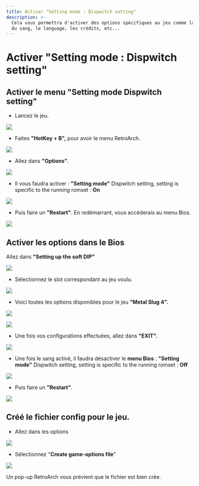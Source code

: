 ```yaml
---
title: Activer "Setting mode : Dispwitch setting"
description: >-
  Cela vous permettra d'activer des options spécifiques au jeu comme la couleur
  du sang, le language, les crédits, etc...
---
```


# Activer "Setting mode : Dispwitch setting"

## Activer le menu "Setting mode Dispwitch setting"

* Lancez le jeu.

![](https://gblobscdn.gitbook.com/assets%2F-LdKTX4ollh_G72-pO8z%2F-M5vi4Cj_QxgSNQdpmow%2F-M5vibGetqUoWEcl7aHm%2Foutput.jpeg?alt=media&token=d3e45a1b-75bd-4217-b3ad-25819d6e2a97)

* Faites **"HotKey + B",** pour avoir le menu RetroArch.

![](https://gblobscdn.gitbook.com/assets%2F-LdKTX4ollh_G72-pO8z%2F-M5vizFEvOGC9x98XZHI%2F-M5vjkcHdGiiEKVIGaIt%2Foutput2.jpeg?alt=media&token=44a0dce7-28a8-4beb-b82d-d5d98387f273)

* Allez dans **"Options"**.

![](https://gblobscdn.gitbook.com/assets%2F-LdKTX4ollh_G72-pO8z%2F-M5vizFEvOGC9x98XZHI%2F-M5vjyUu6_sPXpk_L06u%2Foutput2.jpeg?alt=media&token=3b1e729e-e44d-40d5-93b6-dd12ef09c59f)

* Il vous faudra activer : **"Setting mode"** Dispwitch setting, setting is specific to the running romset : **On**

![](https://gblobscdn.gitbook.com/assets%2F-LdKTX4ollh_G72-pO8z%2F-M5vizFEvOGC9x98XZHI%2F-M5vkPL7wUjB-rBLoNMm%2Foutput2.jpeg?alt=media&token=acb8c3c8-af04-4178-85ca-bccff2f1b062)

* Puis faire un **"Restart"**. En redémarrant, vous accéderais au menu Bios  .

![](https://gblobscdn.gitbook.com/assets%2F-LdKTX4ollh_G72-pO8z%2F-M5vizFEvOGC9x98XZHI%2F-M5vkawobuUqzojIoM4p%2Foutput2.jpeg?alt=media&token=2fec093d-5116-460b-8e35-79afbe06d9e0)

## Activer les options dans le Bios

Allez dans **"Setting up the soft DIP"**

![](https://gblobscdn.gitbook.com/assets%2F-LdKTX4ollh_G72-pO8z%2F-M5vizFEvOGC9x98XZHI%2F-M5vkkw9gVYd9vGpiXKe%2Foutput2.jpeg?alt=media&token=eb14adb0-a350-4025-80d7-4d8c12db58e9)

* Sélectionnez le slot correspondant au jeu voulu.

![](https://gblobscdn.gitbook.com/assets%2F-LdKTX4ollh_G72-pO8z%2F-M5vizFEvOGC9x98XZHI%2F-M5vku_QTXuf2DikgzBG%2Foutput2.jpeg?alt=media&token=d7688de6-2835-48a3-a162-ded24e6a62de)

* Voici toutes les options disponibles pour le jeu **"Metal Slug 4".**

![](https://gblobscdn.gitbook.com/assets%2F-LdKTX4ollh_G72-pO8z%2F-M5vizFEvOGC9x98XZHI%2F-M5vlRlI0D8cGjjIPsf5%2Foutput2.jpeg?alt=media&token=db010801-f232-46b4-955e-18ee48016580)

![](https://gblobscdn.gitbook.com/assets%2F-LdKTX4ollh_G72-pO8z%2F-M5vizFEvOGC9x98XZHI%2F-M5vlIvNaB2GeS1TP9Rn%2Foutput2.jpeg?alt=media&token=cd3447e1-a4b8-4eea-99b7-f4b7c9ead8d4)

* Une fois vos configurations effectuées, allez dans **"EXIT".**

![](https://gblobscdn.gitbook.com/assets%2F-LdKTX4ollh_G72-pO8z%2F-M5vizFEvOGC9x98XZHI%2F-M5vlnDI_TK5IXvK5OYl%2Foutput2.jpeg?alt=media&token=33f97265-affa-432f-965f-65a902e2e489)

* Une fois le sang activé, il faudra désactiver le **menu Bios** :  **"Setting mode"** Dispwitch setting, setting is specific to the running romset : **Off**

![](https://gblobscdn.gitbook.com/assets%2F-LdKTX4ollh_G72-pO8z%2F-M5vizFEvOGC9x98XZHI%2F-M5vm7LNP_VMRj3THizL%2Foutput2.jpeg?alt=media&token=5a6430c1-2e52-444e-bf50-0520537aa90d)

* Puis faire un **"Restart"**.

![](https://gblobscdn.gitbook.com/assets%2F-LdKTX4ollh_G72-pO8z%2F-M5vizFEvOGC9x98XZHI%2F-M5vmOnOSyq90SNcUc8E%2Foutput2.jpeg?alt=media&token=8fd97834-b93b-468d-a9b7-ae8f182721da)

## Créé le fichier config pour le jeu .

* Allez dans les options

![](https://gblobscdn.gitbook.com/assets%2F-LdKTX4ollh_G72-pO8z%2F-M5vnYfR3XLAE4foievS%2F-M5vngxnJLSM6ZIyhTCH%2Foutput2.jpeg?alt=media&token=4c5ac458-747b-400a-bfae-dfa5a70771f7)

* Sélectionnez "**Create game-options file**"

![](https://gblobscdn.gitbook.com/assets%2F-LdKTX4ollh_G72-pO8z%2F-M5vnYfR3XLAE4foievS%2F-M5vnqaWkIInntv3dL0P%2Foutput2.jpeg?alt=media&token=69175581-0fde-4d84-be12-715290de7854)

Un pop-up RetroArch vous prévient que le fichier est bien crée.

